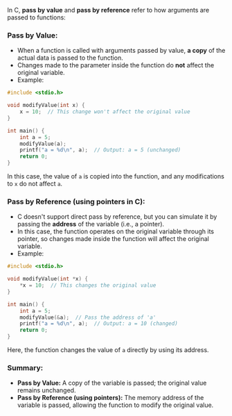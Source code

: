 In C, **pass by value** and **pass by reference** refer to how arguments are passed to functions:

### Pass by Value:
- When a function is called with arguments passed by value, **a copy** of the actual data is passed to the function.
- Changes made to the parameter inside the function do **not** affect the original variable.
- Example:

```c
#include <stdio.h>

void modifyValue(int x) {
    x = 10;  // This change won't affect the original value
}

int main() {
    int a = 5;
    modifyValue(a);
    printf("a = %d\n", a);  // Output: a = 5 (unchanged)
    return 0;
}
```
In this case, the value of `a` is copied into the function, and any modifications to `x` do not affect `a`.

### Pass by Reference (using pointers in C):
- C doesn't support direct pass by reference, but you can simulate it by passing the **address** of the variable (i.e., a pointer).
- In this case, the function operates on the original variable through its pointer, so changes made inside the function will affect the original variable.
- Example:

```c
#include <stdio.h>

void modifyValue(int *x) {
    *x = 10;  // This changes the original value
}

int main() {
    int a = 5;
    modifyValue(&a);  // Pass the address of 'a'
    printf("a = %d\n", a);  // Output: a = 10 (changed)
    return 0;
}
```
Here, the function changes the value of `a` directly by using its address.

### Summary:
- **Pass by Value:** A copy of the variable is passed; the original value remains unchanged.
- **Pass by Reference (using pointers):** The memory address of the variable is passed, allowing the function to modify the original value.
